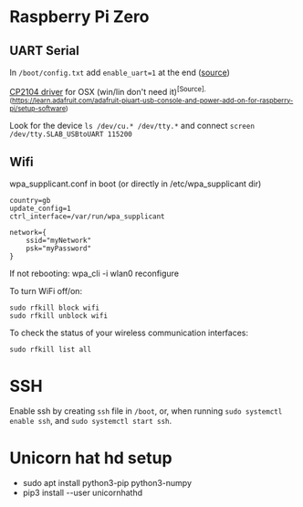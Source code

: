 
# Raspberry Pi Zero

## UART Serial
In `/boot/config.txt` add `enable_uart=1` at the end ([source](https://learn.adafruit.com/adafruit-piuart-usb-console-and-power-add-on-for-raspberry-pi))

[CP2104 driver](https://www.silabs.com/products/development-tools/software/usb-to-uart-bridge-vcp-drivers) for OSX (win/lin don't need it)<sup>[Source].(https://learn.adafruit.com/adafruit-piuart-usb-console-and-power-add-on-for-raspberry-pi/setup-software)</sup>

Look for the device `ls /dev/cu.* /dev/tty.*` and connect `screen /dev/tty.SLAB_USBtoUART 115200`

## Wifi

wpa_supplicant.conf in boot (or directly in /etc/wpa_supplicant dir)

    country=gb
    update_config=1
    ctrl_interface=/var/run/wpa_supplicant

    network={
        ssid="myNetwork"
        psk="myPassword"
    }

If not rebooting:
    wpa_cli -i wlan0 reconfigure



To turn WiFi off/on:

    sudo rfkill block wifi
    sudo rfkill unblock wifi

To check the status of your wireless communication interfaces:

    sudo rfkill list all




# SSH
Enable ssh by creating `ssh` file in `/boot`, or, when running `sudo systemctl enable ssh`, and `sudo systemctl start ssh`.

# Unicorn hat hd setup

* sudo apt install python3-pip python3-numpy
* pip3 install --user unicornhathd
